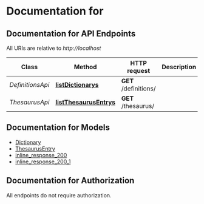 # Documentation for 

<a name="documentation-for-api-endpoints"></a>
## Documentation for API Endpoints

All URIs are relative to *http://localhost*

Class | Method | HTTP request | Description
------------ | ------------- | ------------- | -------------
*DefinitionsApi* | [**listDictionarys**](Apis/DefinitionsApi.md#listdictionarys) | **GET** /definitions/ | 
*ThesaurusApi* | [**listThesaurusEntrys**](Apis/ThesaurusApi.md#listthesaurusentrys) | **GET** /thesaurus/ | 


<a name="documentation-for-models"></a>
## Documentation for Models

 - [Dictionary](./Models/Dictionary.md)
 - [ThesaurusEntry](./Models/ThesaurusEntry.md)
 - [inline_response_200](./Models/inline_response_200.md)
 - [inline_response_200_1](./Models/inline_response_200_1.md)


<a name="documentation-for-authorization"></a>
## Documentation for Authorization

All endpoints do not require authorization.
